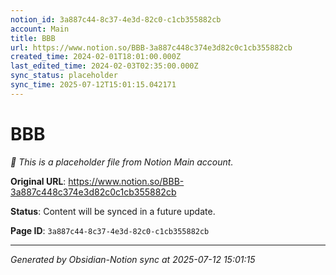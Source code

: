 ```yaml
---
notion_id: 3a887c44-8c37-4e3d-82c0-c1cb355882cb
account: Main
title: BBB
url: https://www.notion.so/BBB-3a887c448c374e3d82c0c1cb355882cb
created_time: 2024-02-01T18:01:00.000Z
last_edited_time: 2024-02-03T02:35:00.000Z
sync_status: placeholder
sync_time: 2025-07-12T15:01:15.042171
---
```


# BBB

*🔄 This is a placeholder file from Notion Main account.*

**Original URL**: https://www.notion.so/BBB-3a887c448c374e3d82c0c1cb355882cb

**Status**: Content will be synced in a future update.

**Page ID**: `3a887c44-8c37-4e3d-82c0-c1cb355882cb`

---

*Generated by Obsidian-Notion sync at 2025-07-12 15:01:15*
